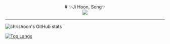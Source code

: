 <div align="center">
  # ✨Ji Hoon, Song✨<br>
  <img src="https://hits.seeyoufarm.com/api/count/incr/badge.svg?url=https%3A%2F%2Fgithub.com%2FchrishoonS&count_bg=%238ADAF1&title_bg=%231BC4F1&icon=&icon_color=%23E7E7E7&title=hits&edge_flat=false"/>
  
</div>

---

![chrishoon's GitHub stats](https://github-readme-stats.vercel.app/api?username=chrishoonS&show_icons=true&theme=radical)

[![Top Langs](https://github-readme-stats.vercel.app/api/top-langs/?username=chrishoonS&layout=compact)](https://github.com/chrishoonS/)

<!--주석란
**chrishoonS/chrishoonS** is a ✨ _special_ ✨ repository because its `README.md` (this file) appears on your GitHub profile.

Here are some ideas to get you started:
- Hi there 👋
- 🔭 I’m currently working on ...
- 🌱 I’m currently learning ...
- 👯 I’m looking to collaborate on ...
- 🤔 I’m looking for help with ...
- 💬 Ask me about ...
- 📫 How to reach me: ...
- 😄 Pronouns: ...
- ⚡ Fun fact: ...
-->
